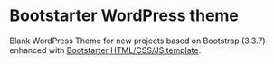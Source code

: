 # Bootstarter WordPress theme

Blank WordPress Theme for new projects based on Bootstrap (3.3.7) enhanced with [Bootstarter HTML/CSS/JS template](https://github.com/alexweblab/bootstarter).
